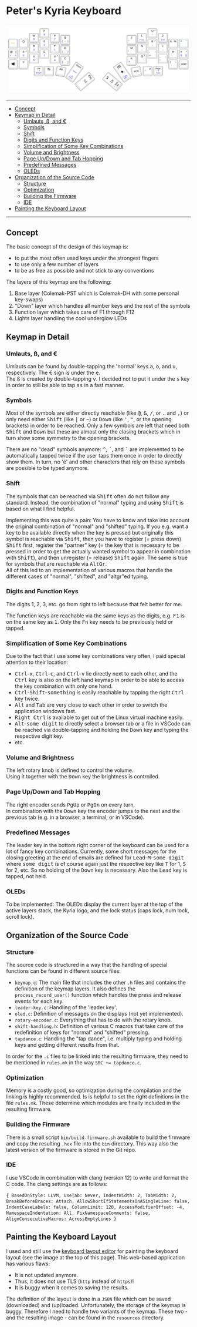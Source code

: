 # Peter's Kyria Keyboard <!-- omit in toc -->

![Peter's Keyboard Layout](resources/keymap.png)

---

- [Concept](#concept)
- [Keymap in Detail](#keymap-in-detail)
  - [Umlauts, ß, and €](#umlauts-ß-and-)
  - [Symbols](#symbols)
  - [Shift](#shift)
  - [Digits and Function Keys](#digits-and-function-keys)
  - [Simplification of Some Key Combinations](#simplification-of-some-key-combinations)
  - [Volume and Brightness](#volume-and-brightness)
  - [Page Up/Down and Tab Hopping](#page-updown-and-tab-hopping)
  - [Predefined Messages](#predefined-messages)
  - [OLEDs](#oleds)
- [Organization of the Source Code](#organization-of-the-source-code)
  - [Structure](#structure)
  - [Optimization](#optimization)
  - [Building the Firmware](#building-the-firmware)
  - [IDE](#ide)
- [Painting the Keyboard Layout](#painting-the-keyboard-layout)

---

## Concept

The basic concept of the design of this keymap is:

 - to put the most often used keys under the strongest fingers
 - to use only a few number of layers
 - to be as free as possible and not stick to any conventions

The layers of this keymap are the following:
1. Base layer (Colemak-PST which is Colemak-DH with some personal key-swaps)
2. "Down" layer which handles all number keys and the rest of the symbols
3. Function layer which takes care of F1 through F12
4. Lights layer handling the cool underglow LEDs

## Keymap in Detail

### Umlauts, ß, and €

Umlauts can be found by double-tapping the 'normal' keys <kbd>a</kbd>, <kbd>o</kbd>, and <kbd>u</kbd>, respectively. The € sign is under the <kbd>e</kbd>.  
The <kbd>ß</kbd> is created by double-tapping <kbd>v</kbd>. I decided not to put it under the <kbd>s</kbd> key in order to still be able to tap <kbd>ss</kbd> in a fast manner.

### Symbols

Most of the symbols are either directly reachable (like <kbd>@</kbd>, <kbd>&</kbd>, <kbd>/</kbd>, or <kbd>.</kbd> and <kbd>,</kbd>) or only need either <kbd>Shift</kbd> (like <kbd>|</kbd> or <kbd>~</kbd>) or <kbd>Down</kbd> (like <kbd>'</kbd>, <kbd>"</kbd>, or the opening brackets) in order to be reached. Only a few symbols are left that need both <kbd>Shift</kbd> and <kbd>Down</kbd> but these are almost only the closing brackets which in turn show some symmetry to the opening brackets.

There are no "dead" symbols anymore: <kbd>^</kbd>, <kbd>´</kbd>, and <kbd>`</kbd> are implemented to be automatically tapped twice if the user taps them once in order to directly show them. In turn, no 'é' and other characters that rely on these symbols are possible to be typed anymore.

### Shift

The symbols that can be reached via <kbd>Shift</kbd> often do not follow any standard. Instead, the combination of "normal" typing and using <kbd>Shift</kbd> is based on what I find helpful.

Implementing this was quite a pain: You have to know and take into account the original combination of "normal" and "shifted" typing. If you e.g. want a key to be available directly when the key is pressed but originally this symbol is reachable via <kbd>Shift</kbd>, then you have to register (= press down) <kbd>Shift</kbd> first, register the "partner" key (= the key that is necessary to be pressed in order to get the actually wanted symbol to appear in combination with <kbd>Shift</kbd>), and then unregister (= release) <kbd>Shift</kbd> again. The same is true for symbols that are reachable via <kbd>AltGr</kbd>.  
All of this led to an implementation of various macros that handle the different cases of "normal", "shifted", and "altgr"ed typing.

### Digits and Function Keys

The digits 1, 2, 3, etc. go from right to left because that felt better for me.

The function keys are reachable via the same keys as the digits, e.g. <kbd>F1</kbd> is on the same key as <kbd>1</kbd>. Only the <kbd>Fn</kbd> key needs to be previously held or tapped.

### Simplification of Some Key Combinations

Due to the fact that I use some key combinations very often, I paid special attention to their location:

- <kbd>Ctrl</kbd>-<kbd>x</kbd>, <kbd>Ctrl</kbd>-<kbd>c</kbd>, and <kbd>Ctrl</kbd>-<kbd>v</kbd> lie directly next to each other, and the <kbd>Ctrl</kbd> key is also on the left hand keymap in order to be able to access the key combination with only one hand.
- <kbd>Ctrl</kbd>-<kbd>Shift</kbd>-<kbd>something</kbd> is easily reachable by tapping the right <kbd>Ctrl</kbd> key twice.
- <kbd>Alt</kbd> and <kbd>Tab</kbd> are very close to each other in order to switch the application windows fast.
- <kbd>Right Ctrl</kbd> is available to get out of the Linux virtual machine easily.
- <kbd>Alt</kbd>-<kbd>some digit</kbd> to directly select a browser tab or a file in VSCode can be reached via double-tapping and holding the <kbd>Down</kbd> key and typing the respective digit key.
- etc.

### Volume and Brightness
The left rotary knob is defined to control the volume.  
Using it together with the <kbd>Down</kbd> key the brightness is controlled.

### Page Up/Down and Tab Hopping
The right encoder sends <kbd>PgUp</kbd> or <kbd>PgDn</kbd> on every turn.  
In combination with the <kbd>Down</kbd> key the encoder jumps to the next and the previous tab (e.g. in a browser, a terminal, or in VSCode).

### Predefined Messages

The leader key in the bottom right corner of the keyboard can be used for a lot of fancy key combinations. Currently, some short messages for the closing greeting at the end of emails are defined for <kbd>Lead</kbd>-<kbd>M</kbd>-<kbd>some digit</kbd> where <kbd>some digit</kbd> is of course again just the respective key like <kbd>T</kbd> for 1, <kbd>S</kbd> for 2, etc. So no holding of the <kbd>Down</kbd> key is necessary. Also the <kbd>Lead</kbd> key is tapped, not held.

### OLEDs
To be implemented: The OLEDs display the current layer at the top of the active layers stack, the Kyria logo, and the lock status (caps lock, num lock, scroll lock).

## Organization of the Source Code

### Structure

The source code is structured in a way that the handling of special functions can be found in different source files:

- `keymap.c`: The main file that includes the other `.h` files and contains the definition of the keymap layers. It also defines the `process_record_user()` function which handles the
press and release events for each key.
- `leader-key.c`: Handling of the 'leader key'.
- `oled.c`: Definition of messages on the displays (not yet implemented).
- `rotary-encoder.c`: Everything that has to do with the rotary knob.
- `shift-handling.h`: Definition of various C macros that take care of the redefinition of keys for "normal" and "shifted" pressing.
- `tapdance.c`: Handling the "tap dance", i.e. multiply typing and holding keys and getting different results from that.

In order for the `.c` files to be linked into the resulting firmware, they need
to be mentioned in `rules.mk` in the way `SRC += tapdance.c`.

### Optimization

Memory is a costly good, so optimization during the compilation and the linking is highly recommended. Is is helpful to set the right definitions in the file `rules.mk`. These determine which modules are finally included in the resulting firmware.

### Building the Firmware

There is a small script `bin/build-firmware.sh` available to build the firmware and copy the resulting `.hex` file into the `bin` directory. This way also the latest version of the firmware is stored in the Git repo.

### IDE

I use VSCode in combination with clang (version 12) to write and format the C code. The clang settings are as follows:

```
{ BasedOnStyle: LLVM, UseTab: Never, IndentWidth: 2, TabWidth: 2, BreakBeforeBraces: Attach, AllowShortIfStatementsOnASingleLine: false, IndentCaseLabels: false, ColumnLimit: 120, AccessModifierOffset: -4, NamespaceIndentation: All, FixNamespaceComments: false, AlignConsecutiveMacros: AcrossEmptyLines }
```

## Painting the Keyboard Layout

I used and still use the [keyboard layout editor](http://www.keyboard-layout-editor.com/) for painting the keyboard layout (see the image at the top of this page). This web-based application has various flaws:

- It is not updated anymore.
- Thus, it does not use TLS (`http` instead of `https`)!
- It is buggy when it comes to saving the results.

The definition of the layout is done in a `JSON` file which can be saved (downloaded) and (up)loaded. Unfortunately, the storage of the keymap is buggy. Therefore I need to handle two variants of the keymap. These two - and the resulting image - can be found in the `resources` directory.
